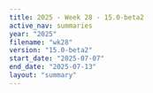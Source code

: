 ```yaml
---
title: 2025 - Week 28 - 15.0-beta2
active_nav: summaries
year: "2025"
filename: "wk28"
version: "15.0-beta2"
start_date: "2025-07-07"
end_date: "2025-07-13"
layout: "summary"
---
```


